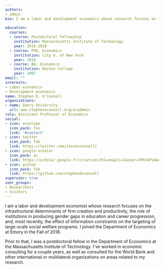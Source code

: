 ```yaml
---
authors:
- admin
bio: I am a labor and development economist whose research focuses on the infrastructural determinants of firm creation and productivity, the role of institutions in producing gender gaps in education and career progression, and, most recently, the effect of information constraints on the targeting of large-scale social welfare programs. <br><br>I joined the Department of Economics at Emory in the Fall of 2018. Prior to that, I was a postdoctoral fellow in the Department of Economics at the Massachusetts Institute of Technology. I previously worked in economics consulting, and continue to collaborate with international or multilateral organizations on areas related to my research. <br><br>You can occasionally find me offering commentary or sarcasm on things related to economics, current events and research, the New England Patriots, or the collaborators, friends, role models and mentors who come in and out of my life, at <a href="http://www.twitter.com/steveoconnell1">@steveoconnell1</a>.
 
education:
  courses:
  - course: Postdoctoral Fellowship
    institution: Massachusetts Institute of Technology
    year: 2016-2018
  - course: PhD, Economics
    institution: City U. of New York
    year: 2016
  - course: BA, Economics
    institution: Boston College
    year: 2007
email: ""
interests:
- Labor economics
- Development economics
name: Stephen D. O'Connell
organizations:
- name: Emory University
  url: www.stephenoconnell.org/academic
role: Assistant Professor of Economics
social:
- icon: envelope
  icon_pack: fas
  link: '#contact'
- icon: twitter
  icon_pack: fab
  link: https://twitter.com/steveoconnell1
- icon: google-scholar
  icon_pack: ai
  link: https://scholar.google.fr/citations?hl=en&pli=1&user=VPhtAPsAAAAJ
- icon: github
  icon_pack: fab
  link: https://github.com/stephendoconnell
superuser: true
user_groups:
- Researchers
- Visitors
---
```


I am a labor and development economist whose research focuses on the infrastructural determinants of firm creation and productivity, the role of institutions in producing gender gaps in education and career progression, and, most recently, the effect of information constraints on the targeting of large-scale social welfare programs. I joined the Department of Economics at Emory in the Fall of 2018. 

Prior to that, I was a postdoctoral fellow in the Department of Economics at the Massachusetts Institute of Technology. I've worked in economic consulting for a couple years, as well as consulted for the World Bank and other international or multilateral organizations on areas related to my research.
